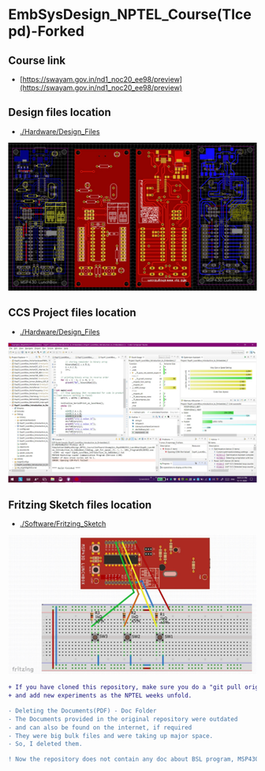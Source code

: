 # EmbSysDesign_NPTEL_Course(TIcepd)-Forked

## Course link

* [https://swayam.gov.in/nd1_noc20_ee98/preview](https://swayam.gov.in/nd1_noc20_ee98/preview)

## Design files location 

* [./Hardware/Design_Files](./Hardware/Design_Files)

![PCB](https://github.com/Subhankar2000/EmbSysDesign_NPTEL_Course/blob/master/blob/1P.jpg?raw=true)

## CCS Project files location 

* [./Hardware/Design_Files](./Software/Examples_Msp430G2553_LunchBox)

![CCS PROJECTS](https://github.com/Subhankar2000/EmbSysDesign_NPTEL_Course/blob/master/blob/2CCS.jpg?raw=true)

## Fritzing Sketch files location 

* [./Software/Fritzing_Sketch](./Software/Fritzing_Sketch)

![FRITZING SKETCH](https://github.com/Subhankar2000/EmbSysDesign_NPTEL_Course/blob/master/blob/3F.jpg?raw=true)

```diff
+ If you have cloned this repository, make sure you do a "git pull origin master" as I update files weekly
+ and add new experiments as the NPTEL weeks unfold.
```

```diff
- Deleting the Documents(PDF) - Doc Folder
- The Documents provided in the original repository were outdated
- and can also be found on the internet, if required
- They were big bulk files and were taking up major space.
- So, I deleted them.
```

```diff
! Now the repository does not contain any doc about BSL program, MSP430 LunchBox & LaunchPad UART
```